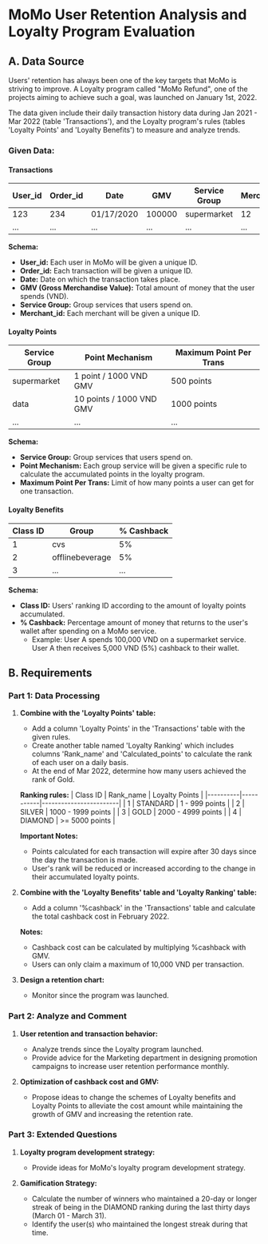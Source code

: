 # MoMo User Retention Analysis and Loyalty Program Evaluation

## A. Data Source

Users' retention has always been one of the key targets that MoMo is striving to improve. A Loyalty program called "MoMo Refund", one of the projects aiming to achieve such a goal, was launched on January 1st, 2022.

The data given include their daily transaction history data during Jan 2021 - Mar 2022 (table 'Transactions'), and the Loyalty program's rules (tables 'Loyalty Points' and 'Loyalty Benefits') to measure and analyze trends.

### Given Data:

#### Transactions
| User_id | Order_id | Date       | GMV    | Service Group | Merchant_id |
|---------|----------|------------|--------|---------------|-------------|
| 123     | 234      | 01/17/2020 | 100000 | supermarket   | 12          |
| ...     | ...      | ...        | ...    | ...           | ...         |

**Schema:**
- **User_id:** Each user in MoMo will be given a unique ID.
- **Order_id:** Each transaction will be given a unique ID.
- **Date:** Date on which the transaction takes place.
- **GMV (Gross Merchandise Value):** Total amount of money that the user spends (VND).
- **Service Group:** Group services that users spend on.
- **Merchant_id:** Each merchant will be given a unique ID.

#### Loyalty Points
| Service Group | Point Mechanism           | Maximum Point Per Trans |
|---------------|---------------------------|-------------------------|
| supermarket   | 1 point / 1000 VND GMV    | 500 points              |
| data          | 10 points / 1000 VND GMV  | 1000 points             |
| ...           | ...                       | ...                     |

**Schema:**
- **Service Group:** Group services that users spend on.
- **Point Mechanism:** Each group service will be given a specific rule to calculate the accumulated points in the loyalty program.
- **Maximum Point Per Trans:** Limit of how many points a user can get for one transaction.

#### Loyalty Benefits
| Class ID | Group          | % Cashback |
|----------|----------------|------------|
| 1        | cvs            | 5%         |
| 2        | offlinebeverage| 5%         |
| 3        | ...            | ...        |

**Schema:**
- **Class ID:** Users' ranking ID according to the amount of loyalty points accumulated.
- **% Cashback:** Percentage amount of money that returns to the user's wallet after spending on a MoMo service. 
  - Example: User A spends 100,000 VND on a supermarket service. User A then receives 5,000 VND (5%) cashback to their wallet.

## B. Requirements

### Part 1: Data Processing
1. **Combine with the 'Loyalty Points' table:**
    - Add a column 'Loyalty Points' in the 'Transactions' table with the given rules.
    - Create another table named 'Loyalty Ranking' which includes columns 'Rank_name' and 'Calculated_points' to calculate the rank of each user on a daily basis.
    - At the end of Mar 2022, determine how many users achieved the rank of Gold.
    
    **Ranking rules:**
    | Class ID | Rank_name | Loyalty Points         |
    |----------|-----------|------------------------|
    | 1        | STANDARD  | 1 - 999 points         |
    | 2        | SILVER    | 1000 - 1999 points     |
    | 3        | GOLD      | 2000 - 4999 points     |
    | 4        | DIAMOND   | >= 5000 points         |
    
    **Important Notes:**
    - Points calculated for each transaction will expire after 30 days since the day the transaction is made.
    - User's rank will be reduced or increased according to the change in their accumulated loyalty points.

2. **Combine with the 'Loyalty Benefits' table and 'Loyalty Ranking' table:**
    - Add a column '%cashback' in the 'Transactions' table and calculate the total cashback cost in February 2022.
    
    **Notes:**
    - Cashback cost can be calculated by multiplying %cashback with GMV.
    - Users can only claim a maximum of 10,000 VND per transaction.

3. **Design a retention chart:**
    - Monitor since the program was launched.

### Part 2: Analyze and Comment
1. **User retention and transaction behavior:**
    - Analyze trends since the Loyalty program launched.
    - Provide advice for the Marketing department in designing promotion campaigns to increase user retention performance monthly.

2. **Optimization of cashback cost and GMV:**
    - Propose ideas to change the schemes of Loyalty benefits and Loyalty Points to alleviate the cost amount while maintaining the growth of GMV and increasing the retention rate.

### Part 3: Extended Questions
1. **Loyalty program development strategy:**
    - Provide ideas for MoMo's loyalty program development strategy.

2. **Gamification Strategy:**
    - Calculate the number of winners who maintained a 20-day or longer streak of being in the DIAMOND ranking during the last thirty days (March 01 - March 31).
    - Identify the user(s) who maintained the longest streak during that time.
